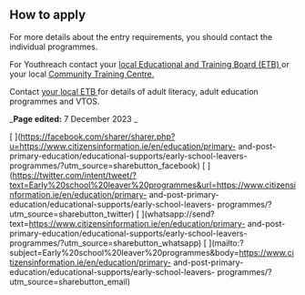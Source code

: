 ##  How to apply

For more details about the entry requirements, you should contact the
individual programmes.

For Youthreach contact your [ local Educational and Training Board (ETB)
](https://www.etbi.ie/etbs/directory-of-etbs/) or your local [ Community
Training Centre. ](http://www.iacto.ie/ctcs/ctc-locations/)

Contact [ your local ETB ](http://www.etbi.ie/etbs/directory-of-etbs/) for
details of adult literacy, adult education programmes and VTOS.

_**Page edited:** 7 December 2023 _

[
](https://facebook.com/sharer/sharer.php?u=https://www.citizensinformation.ie/en/education/primary-
and-post-primary-education/educational-supports/early-school-leavers-
programmes/?utm_source=sharebutton_facebook) [
](https://twitter.com/intent/tweet/?text=Early%20school%20leaver%20programmes&url=https://www.citizensinformation.ie/en/education/primary-
and-post-primary-education/educational-supports/early-school-leavers-
programmes/?utm_source=sharebutton_twitter) [
](whatsapp://send?text=https://www.citizensinformation.ie/en/education/primary-
and-post-primary-education/educational-supports/early-school-leavers-
programmes/?utm_source=sharebutton_whatsapp) [
](mailto:?subject=Early%20school%20leaver%20programmes&body=https://www.citizensinformation.ie/en/education/primary-
and-post-primary-education/educational-supports/early-school-leavers-
programmes/?utm_source=sharebutton_email) [ ](javascript:void\(0\))
